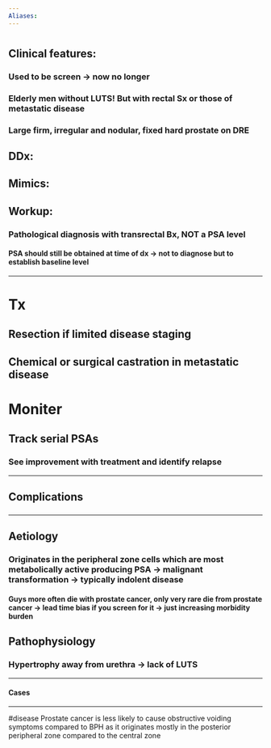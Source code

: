 ```yaml
---
Aliases:
---
```

# 
## Clinical features:
### Used to be screen -> now no longer
### Elderly men without LUTS! But with rectal Sx or those of metastatic disease
### Large firm, irregular and nodular, fixed hard prostate on DRE
## DDx:
###
## Mimics:
###
## Workup:
### Pathological diagnosis with transrectal Bx, NOT a PSA level
#### PSA should still be obtained at time of dx -> not to diagnose but to establish baseline level 
---
# Tx
## Resection if limited disease staging
## Chemical or surgical castration in metastatic disease
# Moniter
## Track serial PSAs
### See improvement with treatment and identify relapse
---
## Complications
###

---
## Aetiology
### Originates in the peripheral zone cells which are most metabolically active producing PSA -> malignant transformation -> typically indolent disease
#### Guys more often die with prostate cancer, only very rare die from prostate cancer -> lead time bias if you screen for it -> just increasing morbidity burden
## Pathophysiology
### Hypertrophy away from urethra -> lack of LUTS
---
#### Cases


---
#disease 
Prostate cancer is less likely to cause obstructive voiding symptoms compared to BPH as it originates mostly in the posterior peripheral zone compared to the central zone